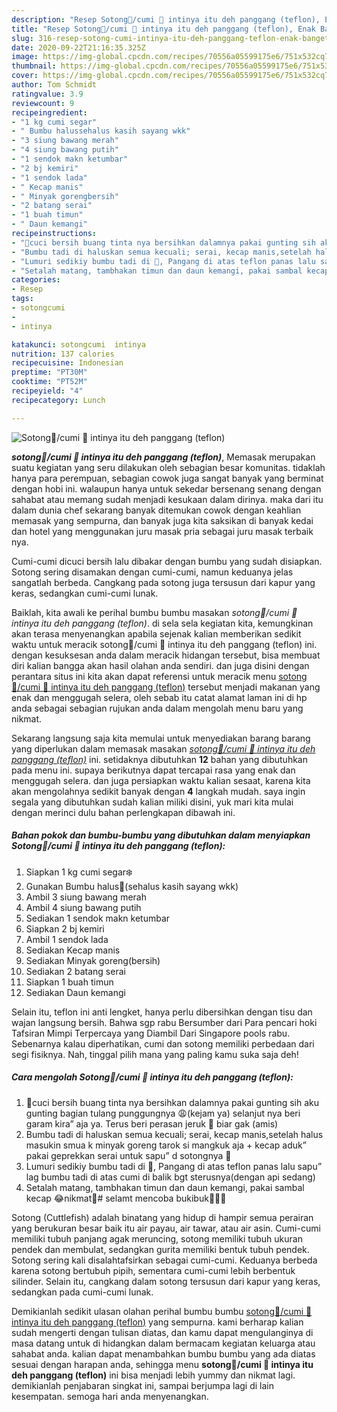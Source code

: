 ```yaml
---
description: "Resep Sotong🦑/cumi 🐙 intinya itu deh panggang (teflon), Enak Banget"
title: "Resep Sotong🦑/cumi 🐙 intinya itu deh panggang (teflon), Enak Banget"
slug: 316-resep-sotong-cumi-intinya-itu-deh-panggang-teflon-enak-banget
date: 2020-09-22T21:16:35.325Z
image: https://img-global.cpcdn.com/recipes/70556a05599175e6/751x532cq70/sotong🦑cumi-🐙-intinya-itu-deh-panggang-teflon-foto-resep-utama.jpg
thumbnail: https://img-global.cpcdn.com/recipes/70556a05599175e6/751x532cq70/sotong🦑cumi-🐙-intinya-itu-deh-panggang-teflon-foto-resep-utama.jpg
cover: https://img-global.cpcdn.com/recipes/70556a05599175e6/751x532cq70/sotong🦑cumi-🐙-intinya-itu-deh-panggang-teflon-foto-resep-utama.jpg
author: Tom Schmidt
ratingvalue: 3.9
reviewcount: 9
recipeingredient:
- "1 kg cumi segar"
- " Bumbu halussehalus kasih sayang wkk"
- "3 siung bawang merah"
- "4 siung bawang putih"
- "1 sendok makn ketumbar"
- "2 bj kemiri"
- "1 sendok lada"
- " Kecap manis"
- " Minyak gorengbersih"
- "2 batang serai"
- "1 buah timun"
- " Daun kemangi"
recipeinstructions:
- "🦑cuci bersih buang tinta nya bersihkan dalamnya pakai gunting sih aku gunting bagian tulang punggungnya 😩(kejam ya) selanjut nya beri garam kira” aja ya. Terus beri perasan jeruk 🍋 biar gak (amis)"
- "Bumbu tadi di haluskan semua kecuali; serai, kecap manis,setelah halus masukin smua k minyak goreng tarok si mangkuk aja + kecap aduk” pakai geprekkan serai untuk sapu” d sotongnya 🦑"
- "Lumuri sedikiy bumbu tadi di 🦑, Pangang di atas teflon panas lalu sapu” lag bumbu tadi di atas cumi di balik bgt sterusnya(dengan api sedang)"
- "Setalah matang, tambhakan timun dan daun kemangi, pakai sambal kecap 😂nikmat🤤# selamt mencoba bukibuk👌🏻🦑"
categories:
- Resep
tags:
- sotongcumi
- 
- intinya

katakunci: sotongcumi  intinya 
nutrition: 137 calories
recipecuisine: Indonesian
preptime: "PT30M"
cooktime: "PT52M"
recipeyield: "4"
recipecategory: Lunch

---
```



![Sotong🦑/cumi 🐙 intinya itu deh panggang (teflon)](https://img-global.cpcdn.com/recipes/70556a05599175e6/751x532cq70/sotong🦑cumi-🐙-intinya-itu-deh-panggang-teflon-foto-resep-utama.jpg)

<b><i>sotong🦑/cumi 🐙 intinya itu deh panggang (teflon)</i></b>, Memasak merupakan suatu kegiatan yang seru dilakukan oleh sebagian besar komunitas. tidaklah hanya para perempuan, sebagian cowok juga sangat banyak yang berminat dengan hobi ini. walaupun hanya untuk sekedar bersenang senang dengan sahabat atau memang sudah menjadi kesukaan dalam dirinya. maka dari itu dalam dunia chef sekarang banyak ditemukan cowok dengan keahlian memasak yang sempurna, dan banyak juga kita saksikan di banyak kedai dan hotel yang menggunakan juru masak pria sebagai juru masak terbaik nya.

Cumi-cumi dicuci bersih lalu dibakar dengan bumbu yang sudah disiapkan. Sotong sering disamakan dengan cumi-cumi, namun keduanya jelas sangatlah berbeda. Cangkang pada sotong juga tersusun dari kapur yang keras, sedangkan cumi-cumi lunak.

Baiklah, kita awali ke perihal bumbu bumbu masakan <i>sotong🦑/cumi 🐙 intinya itu deh panggang (teflon)</i>. di sela sela kegiatan kita, kemungkinan akan terasa menyenangkan apabila sejenak kalian memberikan sedikit waktu untuk meracik sotong🦑/cumi 🐙 intinya itu deh panggang (teflon) ini. dengan kesuksesan anda dalam meracik hidangan tersebut, bisa membuat diri kalian bangga akan hasil olahan anda sendiri. dan juga disini dengan perantara situs ini kita akan dapat referensi untuk meracik menu <u>sotong🦑/cumi 🐙 intinya itu deh panggang (teflon)</u> tersebut menjadi makanan yang enak dan menggugah selera, oleh sebab itu catat alamat laman ini di hp anda sebagai sebagian rujukan anda dalam mengolah menu baru yang nikmat.


Sekarang langsung saja kita memulai untuk menyediakan barang barang yang diperlukan dalam memasak masakan <u><i>sotong🦑/cumi 🐙 intinya itu deh panggang (teflon)</i></u> ini. setidaknya dibutuhkan <b>12</b> bahan yang dibutuhkan pada menu ini. supaya berikutnya dapat tercapai rasa yang enak dan menggugah selera. dan juga persiapkan waktu kalian sesaat, karena kita akan mengolahnya sedikit banyak dengan <b>4</b> langkah mudah. saya ingin segala yang dibutuhkan sudah kalian miliki disini, yuk mari kita mulai dengan merinci dulu bahan perlengkapan dibawah ini.

<!--inarticleads1-->

##### Bahan pokok dan bumbu-bumbu yang dibutuhkan dalam menyiapkan Sotong🦑/cumi 🐙 intinya itu deh panggang (teflon):

1. Siapkan 1 kg cumi segar❄️
1. Gunakan  Bumbu halus🥀(sehalus kasih sayang wkk)
1. Ambil 3 siung bawang merah
1. Ambil 4 siung bawang putih
1. Sediakan 1 sendok makn ketumbar
1. Siapkan 2 bj kemiri
1. Ambil 1 sendok lada
1. Sediakan  Kecap manis
1. Sediakan  Minyak goreng(bersih)
1. Sediakan 2 batang serai
1. Siapkan 1 buah timun
1. Sediakan  Daun kemangi


Selain itu, teflon ini anti lengket, hanya perlu dibersihkan dengan tisu dan wajan langsung bersih. Bahwa sgp rabu Bersumber dari Para pencari hoki Tafsiran Mimpi Terpercaya yang Diambil Dari Singapore pools rabu. Sebenarnya kalau diperhatikan, cumi dan sotong memiliki perbedaan dari segi fisiknya. Nah, tinggal pilih mana yang paling kamu suka saja deh! 

<!--inarticleads2-->

##### Cara mengolah Sotong🦑/cumi 🐙 intinya itu deh panggang (teflon):

1. 🦑cuci bersih buang tinta nya bersihkan dalamnya pakai gunting sih aku gunting bagian tulang punggungnya 😩(kejam ya) selanjut nya beri garam kira” aja ya. Terus beri perasan jeruk 🍋 biar gak (amis)
1. Bumbu tadi di haluskan semua kecuali; serai, kecap manis,setelah halus masukin smua k minyak goreng tarok si mangkuk aja + kecap aduk” pakai geprekkan serai untuk sapu” d sotongnya 🦑
1. Lumuri sedikiy bumbu tadi di 🦑, Pangang di atas teflon panas lalu sapu” lag bumbu tadi di atas cumi di balik bgt sterusnya(dengan api sedang)
1. Setalah matang, tambhakan timun dan daun kemangi, pakai sambal kecap 😂nikmat🤤# selamt mencoba bukibuk👌🏻🦑


Sotong (Cuttlefish) adalah binatang yang hidup di hampir semua perairan yang berukuran besar baik itu air payau, air tawar, atau air asin. Cumi-cumi memiliki tubuh panjang agak meruncing, sotong memiliki tubuh ukuran pendek dan membulat, sedangkan gurita memiliki bentuk tubuh pendek. Sotong sering kali disalahtafsirkan sebagai cumi-cumi. Keduanya berbeda karena sotong bertubuh pipih, sementara cumi-cumi lebih berbentuk silinder. Selain itu, cangkang dalam sotong tersusun dari kapur yang keras, sedangkan pada cumi-cumi lunak. 

Demikianlah sedikit ulasan olahan perihal bumbu bumbu <u>sotong🦑/cumi 🐙 intinya itu deh panggang (teflon)</u> yang sempurna. kami berharap kalian sudah mengerti dengan tulisan diatas, dan kamu dapat mengulanginya di masa datang untuk di hidangkan dalam bermacam kegiatan keluarga atau sahabat anda. kalian dapat menambahkan bumbu bumbu yang ada diatas sesuai dengan harapan anda, sehingga menu <b>sotong🦑/cumi 🐙 intinya itu deh panggang (teflon)</b> ini bisa menjadi lebih yummy dan nikmat lagi. demikianlah penjabaran singkat ini, sampai berjumpa lagi di lain kesempatan. semoga hari anda menyenangkan.
